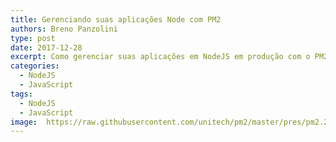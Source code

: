 ```yaml
---
title: Gerenciando suas aplicações Node com PM2
authors: Breno Panzolini
type: post
date: 2017-12-28
excerpt: Como gerenciar suas aplicações em NodeJS em produção com o PM2.
categories:
  - NodeJS
  - JavaScript
tags:
  - NodeJS
  - JavaScript
image:  https://raw.githubusercontent.com/unitech/pm2/master/pres/pm2.20d3ef.png
---
```

